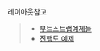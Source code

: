  레이아웃참고
> - [부트스트랩예제들](http://bootstrapk.com/getting-started/#examples)
> - [진행도 예제](http://webclub.tistory.com/539)